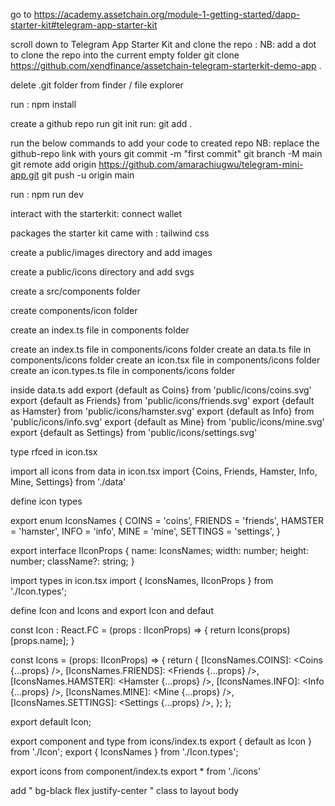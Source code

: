 go to https://academy.assetchain.org/module-1-getting-started/dapp-starter-kit#telegram-app-starter-kit

scroll down to Telegram App Starter Kit and clone the repo :
NB: add a dot to clone the repo into the current empty folder
git clone https://github.com/xendfinance/assetchain-telegram-starterkit-demo-app .

delete .git folder from finder / file explorer

run : npm install

create a github repo
run git init
run: git add .

run the below commands to add your code to created repo
NB: replace the github-repo link with yours
git commit -m "first commit"
git branch -M main
git remote add origin https://github.com/amarachiugwu/telegram-mini-app.git
git push -u origin main

run : npm run dev

interact with the starterkit: connect wallet

packages the starter kit came with : tailwind css

create a public/images directory and add images

create a public/icons directory and add svgs

create a src/components folder

create components/icon folder

create an index.ts file in components folder

create an index.ts file in components/icons folder
create an data.ts file in components/icons folder
create an icon.tsx file in components/icons folder
create an icon.types.ts file in components/icons folder

inside data.ts add
export {default as Coins} from 'public/icons/coins.svg'
export {default as Friends} from 'public/icons/friends.svg'
export {default as Hamster} from 'public/icons/hamster.svg'
export {default as Info} from 'public/icons/info.svg'
export {default as Mine} from 'public/icons/mine.svg'
export {default as Settings} from 'public/icons/settings.svg'

type rfced in icon.tsx

import all icons from data in icon.tsx
import {Coins, Friends, Hamster, Info, Mine, Settings} from './data'

define icon types

export enum IconsNames {
COINS = 'coins',
FRIENDS = 'friends',
HAMSTER = 'hamster',
INFO = 'info',
MINE = 'mine',
SETTINGS = 'settings',
}

export interface IIconProps {
name: IconsNames;
width: number;
height: number;
className?: string;
}

import types in icon.tsx
import { IconsNames, IIconProps } from './Icon.types';

define Icon and Icons and export Icon and defaut

const Icon : React.FC<IIconProps> = (props : IIconProps) => {
return Icons(props)[props.name];
}

const Icons = (props: IIconProps) => {
return {
[IconsNames.COINS]: <Coins {...props} />,
[IconsNames.FRIENDS]: <Friends {...props} />,
[IconsNames.HAMSTER]: <Hamster {...props} />,
[IconsNames.INFO]: <Info {...props} />,
[IconsNames.MINE]: <Mine {...props} />,
[IconsNames.SETTINGS]: <Settings {...props} />,
};
};

export default Icon;

export component and type from icons/index.ts
export { default as Icon } from './Icon';
export { IconsNames } from './Icon.types';

export icons from component/index.ts
export \* from './icons'

add " bg-black flex justify-center " class to layout body
